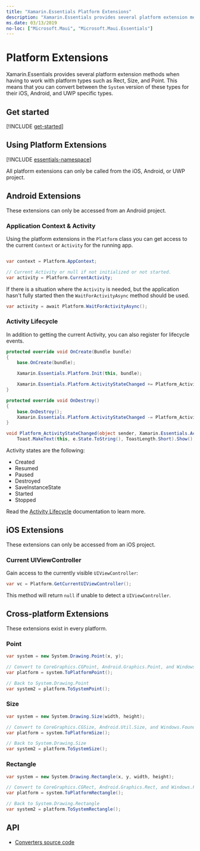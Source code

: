 ```yaml
---
title: "Xamarin.Essentials Platform Extensions"
description: "Xamarin.Essentials provides several platform extension methods when having to work with platform types such as Rect, Size, and Point."
ms.date: 03/13/2019
no-loc: ["Microsoft.Maui", "Microsoft.Maui.Essentials"]
---
```


<!-- TODO update article -->
# Platform Extensions

Xamarin.Essentials provides several platform extension methods when having to work with platform types such as Rect, Size, and Point. This means that you can convert between the `System` version of these types for their iOS, Android, and UWP specific types.

## Get started

[!INCLUDE [get-started](includes/get-started.md)]

## Using Platform Extensions

[!INCLUDE [essentials-namespace](includes/essentials-namespace.md)]

All platform extensions can only be called from the iOS, Android, or UWP project.

## Android Extensions

These extensions can only be accessed from an Android project.

### Application Context & Activity

Using the platform extensions in the `Platform` class you can get access to the current `Context` or `Activity` for the running app.

```csharp

var context = Platform.AppContext;

// Current Activity or null if not initialized or not started.
var activity = Platform.CurrentActivity;
```

If there is a situation where the `Activity` is needed, but the application hasn't fully started then the `WaitForActivityAsync` method should be used.

```csharp
var activity = await Platform.WaitForActivityAsync();
```

### Activity Lifecycle

In addition to getting the current Activity, you can also register for lifecycle events.

```csharp
protected override void OnCreate(Bundle bundle)
{
    base.OnCreate(bundle);

    Xamarin.Essentials.Platform.Init(this, bundle);

    Xamarin.Essentials.Platform.ActivityStateChanged += Platform_ActivityStateChanged;
}

protected override void OnDestroy()
{
    base.OnDestroy();
    Xamarin.Essentials.Platform.ActivityStateChanged -= Platform_ActivityStateChanged;
}

void Platform_ActivityStateChanged(object sender, Xamarin.Essentials.ActivityStateChangedEventArgs e) =>
    Toast.MakeText(this, e.State.ToString(), ToastLength.Short).Show();
```

Activity states are the following:

* Created
* Resumed
* Paused
* Destroyed
* SaveInstanceState
* Started
* Stopped

Read the [Activity Lifecycle](../android/app-fundamentals/activity-lifecycle/index.md) documentation to learn more.

## iOS Extensions

These extensions can only be accessed from an iOS project.

### Current UIViewController

Gain access to the currently visible `UIViewController`:

```csharp
var vc = Platform.GetCurrentUIViewController();
```

This method will return `null` if unable to detect a `UIViewController`.

## Cross-platform Extensions

These extensions exist in every platform.

### Point

```csharp
var system = new System.Drawing.Point(x, y);

// Convert to CoreGraphics.CGPoint, Android.Graphics.Point, and Windows.Foundation.Point
var platform = system.ToPlatformPoint();

// Back to System.Drawing.Point
var system2 = platform.ToSystemPoint();
```

### Size

```csharp
var system = new System.Drawing.Size(width, height);

// Convert to CoreGraphics.CGSize, Android.Util.Size, and Windows.Foundation.Size
var platform = system.ToPlatformSize();

// Back to System.Drawing.Size
var system2 = platform.ToSystemSize();
```

### Rectangle

```csharp
var system = new System.Drawing.Rectangle(x, y, width, height);

// Convert to CoreGraphics.CGRect, Android.Graphics.Rect, and Windows.Foundation.Rect
var platform = system.ToPlatformRectangle();

// Back to System.Drawing.Rectangle
var system2 = platform.ToSystemRectangle();
```

## API

- [Converters source code](https://github.com/xamarin/Essentials/tree/main/Xamarin.Essentials/Types/PlatformExtensions)
<!-- - [Point Converters API documentation](xref:Microsoft.Maui.Essentials.PointExtensions)-->
<!-- - [Rectangle Converters API documentation](xref:Microsoft.Maui.Essentials.RectangleExtensions)-->
<!-- - [Size Converters API documentation](xref:Microsoft.Maui.Essentials.SizeExtensions)-->
